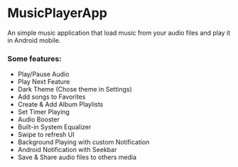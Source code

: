 
# MusicPlayerApp

An simple music application that load music from your audio files and play it in Android mobile.


### Some features:
- Play/Pause Audio
- Play Next Feature
- Dark Theme (Chose theme in Settings)
- Add songs to Favorites
- Create & Add Album Playlists
- Set Timer Playing
- Audio Booster
- Built-in System Equalizer
- Swipe to refresh UI
- Background Playing with custom Notification
- Android Notification with Seekbar
- Save & Share audio files to others media
  

